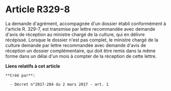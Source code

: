 # Article R329-8

La demande d'agrément, accompagnée d'un dossier établi conformément à l'article R. 329-7, est transmise par lettre
recommandée avec demande d'avis de réception au ministre chargé de la culture, qui en délivre récépissé. Lorsque le dossier
n'est pas complet, le ministre chargé de la culture demande par lettre recommandée avec demande d'avis de réception un
dossier complémentaire, qui doit être remis dans la même forme dans un délai d'un mois à compter de la réception de cette
lettre.

**Liens relatifs à cet article**

	**Créé par**:

	  - Décret n°2017-284 du 2 mars 2017 - art. 1
